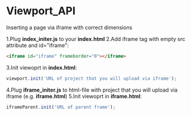 # Viewport_API
Inserting a page via iframe with correct dimensions

1.Plug **index_initer.js** to your **index.html**
2.Add iframe tag with empty src attribute and id="iframe":
```html
<iframe id="iframe" frameborder="0"></iframe>
```
3.Init viewoprt in **index.html**:
```javascript
viewport.init('URL of project that you will upload via iframe');
```
4.Plug **iframe_initer.js** to html-file with project that you will upload via iframe (e.g. **iframe.html**)
5.Init viewoprt in **iframe.html**:
```javascript
iframeParent.init('URL of parent frame');
```
